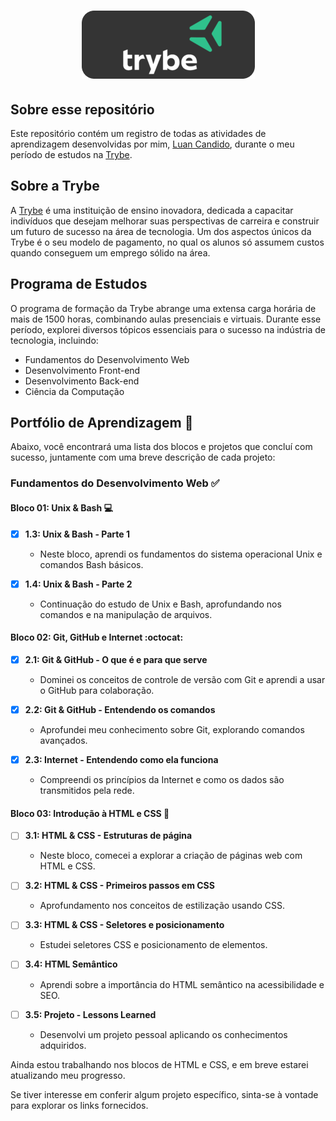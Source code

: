 <h1 align="center">
  <img alt="Trybe" src="logoreadme.png"/>
  <br>
</h1>

## Sobre esse repositório
Este repositório contém um registro de todas as atividades de aprendizagem desenvolvidas por mim, [Luan Candido](https://www.linkedin.com/in/luan-candido-dev/), durante o meu período de estudos na [Trybe](https://www.betrybe.com/).

## Sobre a Trybe

A [Trybe](https://www.betrybe.com/) é uma instituição de ensino inovadora, dedicada a capacitar indivíduos que desejam melhorar suas perspectivas de carreira e construir um futuro de sucesso na área de tecnologia. Um dos aspectos únicos da Trybe é o seu modelo de pagamento, no qual os alunos só assumem custos quando conseguem um emprego sólido na área.

## Programa de Estudos

O programa de formação da Trybe abrange uma extensa carga horária de mais de 1500 horas, combinando aulas presenciais e virtuais. Durante esse período, explorei diversos tópicos essenciais para o sucesso na indústria de tecnologia, incluindo:

- Fundamentos do Desenvolvimento Web
- Desenvolvimento Front-end
- Desenvolvimento Back-end
- Ciência da Computação

## Portfólio de Aprendizagem :rocket:

Abaixo, você encontrará uma lista dos blocos e projetos que concluí com sucesso, juntamente com uma breve descrição de cada projeto:

### Fundamentos do Desenvolvimento Web :white_check_mark:

#### Bloco 01: Unix & Bash :computer:

- [X] **1.3: Unix & Bash - Parte 1**
  - Neste bloco, aprendi os fundamentos do sistema operacional Unix e comandos Bash básicos.

- [X] **1.4: Unix & Bash - Parte 2**
  - Continuação do estudo de Unix e Bash, aprofundando nos comandos e na manipulação de arquivos.

#### Bloco 02: Git, GitHub e Internet :octocat:

- [X] **2.1: Git & GitHub - O que é e para que serve**
  - Dominei os conceitos de controle de versão com Git e aprendi a usar o GitHub para colaboração.

- [X] **2.2: Git & GitHub - Entendendo os comandos**
  - Aprofundei meu conhecimento sobre Git, explorando comandos avançados.

- [X] **2.3: Internet - Entendendo como ela funciona**
  - Compreendi os princípios da Internet e como os dados são transmitidos pela rede.

#### Bloco 03: Introdução à HTML e CSS :art:

- [ ] **3.1: HTML & CSS - Estruturas de página**
  - Neste bloco, comecei a explorar a criação de páginas web com HTML e CSS.

- [ ] **3.2: HTML & CSS - Primeiros passos em CSS**
  - Aprofundamento nos conceitos de estilização usando CSS.

- [ ] **3.3: HTML & CSS - Seletores e posicionamento**
  - Estudei seletores CSS e posicionamento de elementos.

- [ ] **3.4: HTML Semântico**
  - Aprendi sobre a importância do HTML semântico na acessibilidade e SEO.

- [ ] **3.5: Projeto - Lessons Learned**
  - Desenvolvi um projeto pessoal aplicando os conhecimentos adquiridos.

Ainda estou trabalhando nos blocos de HTML e CSS, e em breve estarei atualizando meu progresso.

Se tiver interesse em conferir algum projeto específico, sinta-se à vontade para explorar os links fornecidos.
